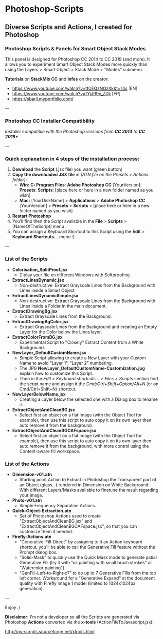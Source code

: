 # Photoshop-Scripts
## Diverse Scripts and Actions, I created for  Photoshop 



### Photoshop Scripts & Panels for Smart Object Stack Modes 
This panel is designed for Photoshop CC 2014 to CC 2019 (and more). 
It allows you to experiment Smart Object Stack Modes more quickly than using the Layers > Smart Object > Stack Mode > "Modes" submenu.


**Tutorials** on **StackMix CC** and **Infos** on the creator: 
* https://www.youtube.com/watch?v=ttOEQzNQzXk&t=10s [EN]
* https://www.youtube.com/watch?v=fYjJR9v_ZDk [FR]
* https://sbaril.myportfolio.com/

--

### Photoshop CC Installer Compatibility
*Installer compatible with the Photoshop versions from* ***CC 2014*** *to* ***CC 2019+***


--

### Quick explanation in 4 steps of the installation process:
1. **Download** the **Script** (.jsx file) you want (green button)
2. **Copy the downloaded JSX file** in *(ATN file on the Presets > Actions folder)*:
	* **Win:** **C:** **Program Files**: **Adobe Photoshop CC** [YourVersion]: **Presets**: **Scripts**: [place here or here in a new folder named as you wish]
	* **Mac:** [YourDiskName] > **Applications** > **Adobe Photoshop CC** [YourVersion] > **Presets** > **Scripts** > [place here or here in a new folder named as you wish]
3. **Restart Photoshop**
4. You'll find then the Script available in the **File** > **Scripts** > [NameOfTheScript] menu
5. You can assign a Keyboard Shortcut to this Script using the **Edit** > **Keyboard Shortcuts…** menu :)


--

### List of the Scripts 

* **Colorisation_SplitProof.jsx** 
	* Diplay your file on different Windows with Softproofing.
* **ExtractLinesDynamic.jsx**
	* Non-destructive: Extract Grayscale Lines from the Background with Lines inside a Smart Object.
* **ExtractLinesDynamicSimple.jsx**
	* Non-destructive: Extract Grayscale Lines from the Background with Lines inside a Folder in the main document.
* **ExtractDrawingBg.jsx** 
	* Extract Grayscale Lines from the Background.
* **ExtractDrawingBgColor.jsx** 
	* Extract Grayscale Lines from the Background and creating an Empty Layer for the Color below the Lines layer.
* **ExtractColorFromBG.jsx**
	* Experimental Script to "Closely" Extract Content from a White Background.
* **NewLayer_DefaultCustomName.jsx**
	* Simple Script allowing to create a New Layer with your Custom Name to avoid "Layer 1", "Layer 2" numbering.
	* The JPG **NewLayer_DefaultCustomName-Customization.jpg** explain how to customize this Script.
	* Then in the *Edit > Keyboard shortcuts… > Files > Scripts* section find the script name and assign it the *Cmd/Ctrl+Shift+Option/Alt+N* (or on Cmd/Ctrl+Shift+N) shortcut.
* **NewLayerBelowName.jsx** 
	* Creating a Layer below the selected one with a Dialog box to rename it.
* **ExtractObjectAndCleanBG.jsx** 
	* Select first an object on a flat image (with the Object Tool for example), then use this script to auto copy it on its own layer then auto remove it from the background. 
* **ExtractObjectAndCleanBGCAFspace.jsx** 
	* Select first an object on a flat image (with the Object Tool for example), then use this script to auto copy it on its own layer then auto remove it from the background, with more control using the Content-aware fill workspace.


### List of the Actions 

* **Dimension-v01.atn** 
	* Starting point Action to Extract in Photoshop the Transparent part of an Object (glass…) rendered in Dimension on White Background. With different Layers/Masks available to finetune the result regarding your image.
* **Photo-v01.atn** 
	* Simple Frequency Separation Actions.
* **Quick-Object-Extraction.atn** 
	* Set of Photoshop Actions used to create "ExtractObjectAndCleanBG.jsx" and "ExtractObjectAndCleanBGCAFspace.jsx", so that you can customize them if needed. 
* **Firefly-Actions.atn** 
	* "Generative-Fill-Direct" by assigning to it an Action keyboard shortcut, you'll be able to call the Generative Fill feature without the Prompt dialog box.
	* "Solid-Mask" to quickly use the Quick Mask mode to generate patial Generative FIll (try it with "oil painting with small brush strokes" or "Watercolor painting").
	* "GenFill-Left-to-Right-x7" to do up to 7 Generative Fills from the top left corner. Workaround for a "Generative Expand" at the document quality with Firefly Image 1 model (limited to 1024x1024px generation).


--	

Enjoy :)


**Disclaimer:** I'm not a developer so all the Scripts are generated via Photoshop **Actions** converted via the **x-tools** (ActionFileToJavascript.jsx):

http://ps-scripts.sourceforge.net/xtools.html
